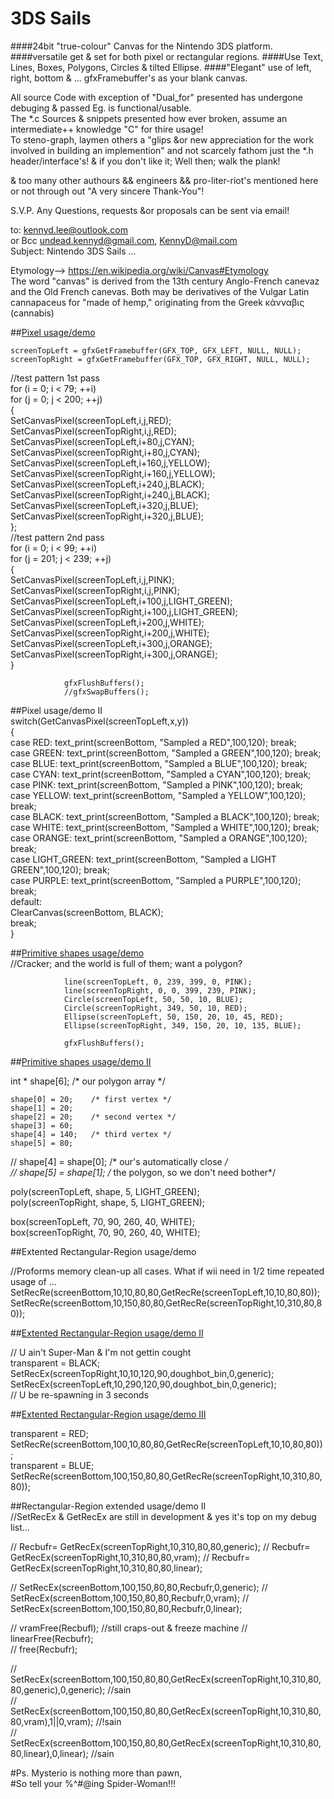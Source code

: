 # 3DS Sails 
  
####24bit "true-colour" Canvas for the Nintendo 3DS platform.
####versatile get & set for both pixel or rectangular regions. 
####Use Text, Lines, Boxes, Polygons, Circles & tilted Ellipse.
####"Elegant" use of left, right, bottom & ... gfxFramebuffer's as your blank canvas.

All source Code with exception of "Dual_for" presented has undergone debuging & passed Eg. is functional/usable.  
The *.c Sources & snippets presented how ever broken, assume an intermediate++ knowledge "C" for thire usage!  
To steno-graph, laymen others a "glips &or new appreciation for the work involved in building an implemention" and not scarcely fathom just the *.h header/interface's! & if you don't like it; Well then; walk the plank! 
  
& too many other authours && engineers && pro-liter-riot's mentioned here or not through out 
"A very sincere Thank-You"!  

S.V.P. Any Questions, requests &or proposals can be sent via email!   

to: kennyd.lee@outlook.com  
or Bcc undead.kennyd@gmail.com, KennyD@mail.com   
Subject: Nintendo 3DS Sails ...  

Etymology--> https://en.wikipedia.org/wiki/Canvas#Etymology   
The word "canvas" is derived from the 13th century Anglo-French canevaz and the Old French canevas. Both may be derivatives of the Vulgar Latin cannapaceus for "made of hemp," originating from the Greek κάνναβις (cannabis)

##[Pixel usage/demo](https://www.facebook.com/1596037147331761/photos/a.1629176367351172.1073741828.1596037147331761/1636255289976613/?type=1&theater)

	screenTopLeft = gfxGetFramebuffer(GFX_TOP, GFX_LEFT, NULL, NULL); 
	screenTopRight = gfxGetFramebuffer(GFX_TOP, GFX_RIGHT, NULL, NULL); 

//test pattern 1st pass  
for (i = 0; i < 79; ++i)  
 for (j = 0; j < 200; ++j)  
	{  
        SetCanvasPixel(screenTopLeft,i,j,RED);  
                                SetCanvasPixel(screenTopRight,i,j,RED);  
                                SetCanvasPixel(screenTopLeft,i+80,j,CYAN);  
                                SetCanvasPixel(screenTopRight,i+80,j,CYAN);  
                                SetCanvasPixel(screenTopLeft,i+160,j,YELLOW);  
                                SetCanvasPixel(screenTopRight,i+160,j,YELLOW);  
                                SetCanvasPixel(screenTopLeft,i+240,j,BLACK);  
                                SetCanvasPixel(screenTopRight,i+240,j,BLACK);  
                                SetCanvasPixel(screenTopLeft,i+320,j,BLUE);  
                                SetCanvasPixel(screenTopRight,i+320,j,BLUE);  
				};  
//test pattern 2nd pass   
for (i = 0; i < 99; ++i)  
 for (j = 201; j < 239; ++j)  
	{  
                                SetCanvasPixel(screenTopLeft,i,j,PINK);  
                                SetCanvasPixel(screenTopRight,i,j,PINK);  
                                SetCanvasPixel(screenTopLeft,i+100,j,LIGHT_GREEN);  
                                SetCanvasPixel(screenTopRight,i+100,j,LIGHT_GREEN);  
                                SetCanvasPixel(screenTopLeft,i+200,j,WHITE);  
                                SetCanvasPixel(screenTopRight,i+200,j,WHITE);  
                                SetCanvasPixel(screenTopLeft,i+300,j,ORANGE);  
                                SetCanvasPixel(screenTopRight,i+300,j,ORANGE);  
				}  

				gfxFlushBuffers();
				//gfxSwapBuffers();

##Pixel usage/demo II  
   switch(GetCanvasPixel(screenTopLeft,x,y))  
  {   
 	case RED: text_print(screenBottom, "Sampled a RED",100,120); break;  
	case GREEN: text_print(screenBottom, "Sampled a GREEN",100,120); break;  
 	case BLUE: text_print(screenBottom, "Sampled a BLUE",100,120); break;  
 	case CYAN: text_print(screenBottom, "Sampled a CYAN",100,120); break;  
 	case PINK: text_print(screenBottom, "Sampled a PINK",100,120); break;  
 	case YELLOW: text_print(screenBottom, "Sampled a YELLOW",100,120); break;  
 	case BLACK: text_print(screenBottom, "Sampled a BLACK",100,120); break;  
 	case WHITE: text_print(screenBottom, "Sampled a WHITE",100,120); break;   
 	case ORANGE: text_print(screenBottom, "Sampled a ORANGE",100,120); break;  
 	case LIGHT_GREEN: text_print(screenBottom, "Sampled a LIGHT GREEN",100,120); break;   
 	case PURPLE: text_print(screenBottom, "Sampled a PURPLE",100,120); break;  
	default:   
                ClearCanvas(screenBottom, BLACK);  
		break;  
  }  
  
##[Primitive shapes usage/demo](https://www.facebook.com/1596037147331761/photos/a.1629176367351172.1073741828.1596037147331761/1636836319918510/?type=1&theater)  
//Cracker; and the world is full of them; want a polygon?  

  				line(screenTopLeft, 0, 239, 399, 0, PINK);  
			  	line(screenTopRight, 0, 0, 399, 239, PINK);  
				Circle(screenTopLeft, 50, 50, 10, BLUE);     
				Circle(screenTopRight, 349, 50, 10, RED);      
				Ellipse(screenTopLeft, 50, 150, 20, 10, 45, RED); 
				Ellipse(screenTopRight, 349, 150, 20, 10, 135, BLUE); 

				gfxFlushBuffers();  

##[Primitive shapes usage/demo II](https://www.facebook.com/1596037147331761/photos/a.1629176367351172.1073741828.1596037147331761/1638563179745824/?type=3&theater)

   int * shape[6];   /* our polygon array */

    shape[0] = 20;    /* first vertex */
    shape[1] = 20;
    shape[2] = 20;    /* second vertex */
    shape[3] = 60;
    shape[4] = 140;   /* third vertex */
    shape[5] = 80;
  
//   shape[4] = shape[0];      /* our's automatically close */  
//   shape[5] = shape[1];      /* the polygon, so we don't need bother*/  
 
   poly(screenTopLeft, shape, 5, LIGHT_GREEN);    
   poly(screenTopRight, shape, 5, LIGHT_GREEN);  
    
   box(screenTopLeft, 70, 90, 260, 40, WHITE);   
   box(screenTopRight, 70, 90, 260, 40, WHITE);   

##Extented Rectangular-Region usage/demo

//Proforms memory clean-up all cases. What if wii need in 1/2 time repeated usage of ...
SetRecRe(screenBottom,10,10,80,80,GetRecRe(screenTopLeft,10,10,80,80));  
SetRecRe(screenBottom,10,150,80,80,GetRecRe(screenTopRight,10,310,80,80));   

##[Extented Rectangular-Region usage/demo II](https://www.facebook.com/1596037147331761/photos/a.1596038283998314.1073741825.1596037147331761/1639316213003854/?type=3&theater)

// U ain't Super-Man & I'm not gettin cought   
transparent = BLACK;  
SetRecEx(screenTopRight,10,10,120,90,doughbot_bin,0,generic);  
SetRecEx(screenTopLeft,10,290,120,90,doughbot_bin,0,generic);  
// U be re-spawning in 3 seconds  

##[Extented Rectangular-Region usage/demo III](https://scontent-yyz1-1.xx.fbcdn.net/hphotos-xat1/v/t1.0-9/12063664_1638968876371921_7804270618532039999_n.png?oh=e27f09923ecd3f10a45402f4efd735aa&oe=56A3B327)

transparent = RED;  
SetRecRe(screenBottom,100,10,80,80,GetRecRe(screenTopLeft,10,10,80,80));  
transparent = BLUE;  
SetRecRe(screenBottom,100,150,80,80,GetRecRe(screenTopRight,10,310,80,80));  
  
##Rectangular-Region extended usage/demo II  
//SetRecEx & GetRecEx are still in development & yes it's top on my debug list...  

//  Recbufr= GetRecEx(screenTopRight,10,310,80,80,generic);
//  Recbufr= GetRecEx(screenTopRight,10,310,80,80,vram);
//  Recbufr= GetRecEx(screenTopRight,10,310,80,80,linear);

//  SetRecEx(screenBottom,100,150,80,80,Recbufr,0,generic);
//  SetRecEx(screenBottom,100,150,80,80,Recbufr,0,vram);
//  SetRecEx(screenBottom,100,150,80,80,Recbufr,0,linear);

// vramFree(Recbufl);   //still craps-out & freeze machine
// linearFree(Recbufr);  
// free(Recbufr);  

//  SetRecEx(screenBottom,100,150,80,80,GetRecEx(screenTopRight,10,310,80,80,generic),0,generic); //sain  
//  SetRecEx(screenBottom,100,150,80,80,GetRecEx(screenTopRight,10,310,80,80,vram),1||0,vram); //!sain  
//  SetRecEx(screenBottom,100,150,80,80,GetRecEx(screenTopRight,10,310,80,80,linear),0,linear); //sain  
  
#Ps. Mysterio is nothing more than pawn,    
#So tell your %^#@ing Spider-Woman!!!
